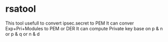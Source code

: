 # rsatool
This tool usefull to convert ipsec.secret to PEM
It can conver Exp+Pri+Modules to PEM or DER
It can compute Private key base on p & n or p & q or n & d

